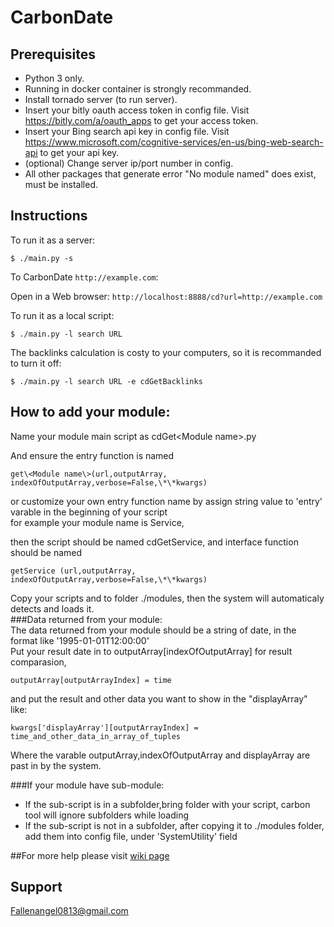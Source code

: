 # CarbonDate

## Prerequisites
* Python 3 only.
* Running in docker container is strongly recommanded.
* Install tornado server (to run server).
* Insert your bitly oauth access token in config file. Visit https://bitly.com/a/oauth_apps to get your access token.
* Insert your Bing search api key in config file. Visit https://www.microsoft.com/cognitive-services/en-us/bing-web-search-api to get your api key.
* (optional) Change server ip/port number in config.
* All other packages that generate error "No module named" does exist, must be installed.

## Instructions

To run it as a server:

```
$ ./main.py -s
```
To CarbonDate `http://example.com`:

Open in a Web browser: `http://localhost:8888/cd?url=http://example.com`

To run it as a local script:

```
$ ./main.py -l search URL
```

The backlinks calculation is costy to your computers, so it is recommanded to turn it off:

```
$ ./main.py -l search URL -e cdGetBacklinks
```
## How to add your module:

Name your module main script as cdGet\<Module name\>.py

And ensure the entry function is named  
```
get\<Module name\>(url,outputArray, indexOfOutputArray,verbose=False,\*\*kwargs)  
```
or customize your own entry function name by assign string value to 'entry' varable in the beginning of your script  
for example your module name is Service, 

then the script should be named cdGetService, and interface function should be named  
```
getService (url,outputArray, indexOfOutputArray,verbose=False,\*\*kwargs)  
```

Copy your scripts and to folder ./modules, then the system will automaticaly detects and loads it.  
###Data returned from your module:  
The data returned from your module should be a string of date, in the format like '1995-01-01T12:00:00'  
Put your result date in to outputArray\[indexOfOutputArray\] for result comparasion,  
```
outputArray[outputArrayIndex] = time
```
and put the result and other data you want to show in the "displayArray" like:  
```
kwargs['displayArray'][outputArrayIndex] = time_and_other_data_in_array_of_tuples
```
Where the varable outputArray,indexOfOutputArray and displayArray are past in by the system.  


###If your module have sub-module:

* If the sub-script is in a subfolder,bring folder with your script, carbon tool will ignore subfolders while loading
* If the sub-script is not in a subfolder, after copying it to ./modules folder, add them into config file, under 'SystemUtility' field

##For more help please visit [wiki page](https://github.com/DarkAngelZT/CarbonDate/wiki)

## Support

Fallenangel0813@gmail.com
